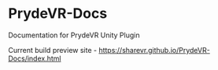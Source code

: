 # PrydeVR-Docs
Documentation for PrydeVR Unity Plugin

Current build preview site - https://sharevr.github.io/PrydeVR-Docs/index.html
